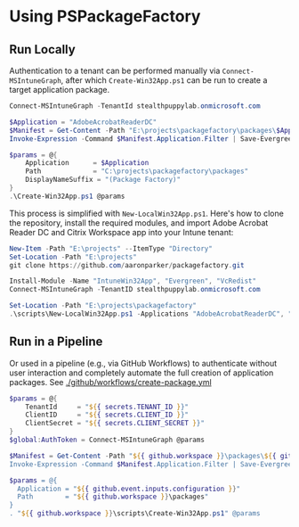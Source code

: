 # Using PSPackageFactory

## Run Locally

Authentication to a tenant can be performed manually via `Connect-MSIntuneGraph`, after which `Create-Win32App.ps1` can be run to create a target application package.

```powershell
Connect-MSIntuneGraph -TenantId stealthpuppylab.onmicrosoft.com

$Application = "AdobeAcrobatReaderDC"
$Manifest = Get-Content -Path "E:\projects\packagefactory\packages\$Application\App.json" | ConvertFrom-Json
Invoke-Expression -Command $Manifest.Application.Filter | Save-EvergreenApp -CustomPath "E:\projects\packagefactory\packages\$Application\Source"

$params = @{
    Application      = $Application
    Path             = "C:\projects\packagefactory\packages"
    DisplayNameSuffix = "(Package Factory)"
}
.\Create-Win32App.ps1 @params
```

This process is simplified with `New-LocalWin32App.ps1`. Here's how to clone the repository, install the required modules, and import Adobe Acrobat Reader DC and Citrix Workspace app into your Intune tenant:

```powershell
New-Item -Path "E:\projects" --ItemType "Directory"
Set-Location -Path "E:\projects"
git clone https://github.com/aaronparker/packagefactory.git

Install-Module -Name "IntuneWin32App", "Evergreen", "VcRedist"
Connect-MSIntuneGraph -TenantID stealthpuppylab.onmicrosoft.com

Set-Location -Path "E:\projects\packagefactory"
.\scripts\New-LocalWin32App.ps1 -Applications "AdobeAcrobatReaderDC", "CitrixWorkspaceApp"
```

## Run in a Pipeline

Or used in a pipeline (e.g., via GitHub Workflows) to authenticate without user interaction and completely automate the full creation of application packages. See [./github/workflows/create-package.yml](./.github/workflows/create-package.yml)

```powershell
$params = @{
    TenantId     = "${{ secrets.TENANT_ID }}"
    ClientID     = "${{ secrets.CLIENT_ID }}"
    ClientSecret = "${{ secrets.CLIENT_SECRET }}"
}
$global:AuthToken = Connect-MSIntuneGraph @params

$Manifest = Get-Content -Path "${{ github.workspace }}\packages\${{ github.event.inputs.configuration }}\App.json | ConvertFrom-Json
Invoke-Expression -Command $Manifest.Application.Filter | Save-EvergreenApp -CustomPath "${{ github.workspace }}\packages\${{ github.event.inputs.configuration }}\Source"

$params = @{
  Application = "${{ github.event.inputs.configuration }}"
  Path        = "${{ github.workspace }}\packages"
}
. "${{ github.workspace }}\scripts\Create-Win32App.ps1" @params
```
